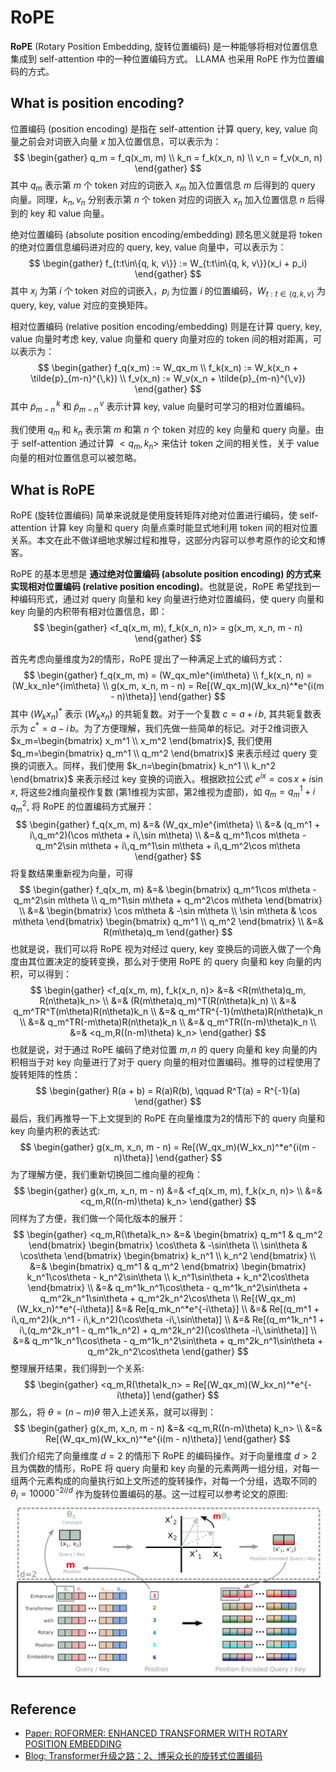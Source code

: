 # RoPE
**RoPE** (Rotary Position Embedding, 旋转位置编码) 是一种能够将相对位置信息集成到 self-attention 中的一种位置编码方式。 LLAMA 也采用 RoPE 作为位置编码的方式。

## What is position encoding?

位置编码 (position encoding) 是指在 self-attention 计算 query, key, value 向量之前会对词嵌入向量 $x$ 加入位置信息，可以表示为：
$$
\begin{gather}
q_m = f_q(x_m, m) \\
k_n = f_k(x_n, n) \\
v_n = f_v(x_n, n)
\end{gather}
$$
其中 $q_m$ 表示第 $m$ 个 token 对应的词嵌入 $x_m$ 加入位置信息 $m$ 后得到的 query 向量。同理，$k_n, v_n$ 分别表示第 $n$ 个 token 对应的词嵌入 $x_n$ 加入位置信息 $n$ 后得到的 key 和 value 向量。

绝对位置编码 (absolute position encoding/embedding) 顾名思义就是将 token 的绝对位置信息编码进对应的 query, key, value 向量中，可以表示为：
$$
\begin{gather}
f_{t:t\in\{q, k, v\}} := W_{t:t\in\{q, k, v\}}(x_i + p_i)
\end{gather}
$$
其中 $x_i$ 为第 $i$ 个 token 对应的词嵌入，$p_i$ 为位置 $i$ 的位置编码，$W_{t:t\in\{q, k, v\}}$ 为 query, key, value 对应的变换矩阵。

相对位置编码 (relative position encoding/embedding) 则是在计算 query, key, value 向量时考虑 key, value 向量和 query 向量对应的 token 间的相对距离，可以表示为：
$$
\begin{gather}
f_q(x_m) := W_qx_m \\
f_k(x_n) := W_k(x_n + \tilde{p}_{m-n}^{\,k}) \\
f_v(x_n) := W_v(x_n + \tilde{p}_{m-n}^{\,v})
\end{gather}
$$
其中 $\tilde{p}_{m-n}^{\,k}$ 和 $\tilde{p}_{m-n}^{\,v}$ 表示计算 key, value 向量时可学习的相对位置编码。

我们使用 $q_m$ 和 $k_n$ 表示第 $m$ 和第 $n$ 个 token 对应的 key 向量和 query 向量。由于 self-attention 通过计算 $<q_m, k_n>$ 来估计 token 之间的相关性，关于 value 向量的相对位置信息可以被忽略。

## What is RoPE

RoPE (旋转位置编码) 简单来说就是使用旋转矩阵对绝对位置进行编码，使 self-attention 计算 key 向量和 query 向量点乘时能显式地利用 token 间的相对位置关系。本文在此不做详细地求解过程和推导，这部分内容可以参考原作的论文和博客。

RoPE 的基本思想是 **通过绝对位置编码 (absolute position encoding) 的方式来实现相对位置编码 (relative position encoding)**。也就是说，RoPE 希望找到一种编码形式，通过对 query 向量和 key 向量进行绝对位置编码，使 query 向量和 key 向量的内积带有相对位置信息，即：
$$
\begin{gather}
<f_q(x_m, m), f_k(x_n, n)> = g(x_m, x_n, m - n)
\end{gather}
$$

首先考虑向量维度为2的情形，RoPE 提出了一种满足上式的编码方式：
$$
\begin{gather}
f_q(x_m, m) = (W_qx_m)e^{im\theta} \\
f_k(x_n, n) = (W_kx_n)e^{im\theta} \\
g(x_m, x_n, m - n) = Re[(W_qx_m)(W_kx_n)^*e^{i(m - n)\theta}]
\end{gather}
$$
其中 $(W_kx_n)^*$ 表示 $(W_kx_n)$ 的共轭复数。对于一个复数 $c = a + i\, b$, 其共轭复数表示为 $c^* = a - i\, b$。为了方便理解，我们先做一些简单的标记。对于2维词嵌入 $x_m=\begin{bmatrix} x_m^1 \\ x_m^2 \end{bmatrix}$, 我们使用 $q_m=\begin{bmatrix} q_m^1 \\ q_m^2 \end{bmatrix}$ 来表示经过 query 变换的词嵌入。同样，我们使用 $k_n=\begin{bmatrix} k_n^1 \\ k_n^2 \end{bmatrix}$ 来表示经过 key 变换的词嵌入。根据欧拉公式 $e^{ix} = \cos x + i \sin x$, 将这些2维向量视作复数 (第1维视为实部，第2维视为虚部)，如 $q_m = q_m^1 + i\,q_m^2$, 将 RoPE 的位置编码方式展开：
$$
\begin{gather}
f_q(x_m, m) &=& (W_qx_m)e^{im\theta} \\
&=& (q_m^1 + i\,q_m^2)(\cos m\theta + i\,\sin m\theta) \\
&=& q_m^1\cos m\theta - q_m^2\sin m\theta + i\,q_m^1\sin m\theta + i\,q_m^2\cos m\theta
\end{gather}
$$
将复数结果重新视为向量，可得
$$
\begin{gather}
f_q(x_m, m) &=& \begin{bmatrix} q_m^1\cos m\theta - q_m^2\sin m\theta \\ q_m^1\sin m\theta + q_m^2\cos m\theta \end{bmatrix} \\
&=& \begin{bmatrix} \cos m\theta & -\sin m\theta \\ \sin m\theta & \cos m\theta \end{bmatrix} \begin{bmatrix} q_m^1 \\ q_m^2 \end{bmatrix} \\
&=& R(m\theta)q_m
\end{gather}
$$
也就是说，我们可以将 RoPE 视为对经过 query, key 变换后的词嵌入做了一个角度由其位置决定的旋转变换，那么对于使用 RoPE 的 query 向量和 key 向量的内积，可以得到：
$$
\begin{gather}
<f_q(x_m, m), f_k(x_n, n)> &=& <R(m\theta)q_m, R(n\theta)k_n> \\
&=& (R(m\theta)q_m)^T(R(n\theta)k_n) \\
&=& q_m^TR^T(m\theta)R(n\theta)k_n \\
&=& q_m^TR^{-1}(m\theta)R(n\theta)k_n \\
&=& q_m^TR(-m\theta)R(n\theta)k_n \\
&=& q_m^TR((n-m)\theta)k_n \\
&=& <q_m,R((n-m)\theta) k_n>
\end{gather}
$$
也就是说，对于通过 RoPE 编码了绝对位置 $m, n$ 的 query 向量和 key 向量的内积相当于对 key 向量进行了对于 query 向量的相对位置编码。推导的过程使用了旋转矩阵的性质：
$$
\begin{gather}
R(a + b) = R(a)R(b), \qquad R^T(a) = R^{-1}(a)
\end{gather}
$$
最后，我们再推导一下上文提到的 RoPE 在向量维度为2的情形下的 query 向量和 key 向量内积的表达式:
$$
\begin{gather}
g(x_m, x_n, m - n) = Re[(W_qx_m)(W_kx_n)^*e^{i(m - n)\theta}]
\end{gather}
$$
为了理解方便，我们重新切换回二维向量的视角：
$$
\begin{gather}
g(x_m, x_n, m - n) &=& <f_q(x_m, m), f_k(x_n, n)> \\
&=& <q_m,R((n-m)\theta) k_n>
\end{gather}
$$
同样为了方便，我们做一个简化版本的展开：
$$
\begin{gather}
<q_m,R(\theta)k_n> &=& \begin{bmatrix} q_m^1 & q_m^2 \end{bmatrix} \begin{bmatrix} \cos\theta & -\sin\theta \\ \sin\theta & \cos\theta \end{bmatrix}  \begin{bmatrix} k_n^1 \\ k_n^2 \end{bmatrix} \\
&=& \begin{bmatrix} q_m^1 & q_m^2 \end{bmatrix} \begin{bmatrix} k_n^1\cos\theta - k_n^2\sin\theta \\ k_n^1\sin\theta + k_n^2\cos\theta \end{bmatrix} \\
&=& q_m^1k_n^1\cos\theta - q_m^1k_n^2\sin\theta + q_m^2k_n^1\sin\theta + q_m^2k_n^2\cos\theta \\
Re[(W_qx_m)(W_kx_n)^*e^{-i\theta}] &=& Re[q_mk_n^*e^{-i\theta}] \\
&=& Re[(q_m^1 + i\,q_m^2)(k_n^1 - i\,k_n^2)(\cos\theta -i\,\sin\theta)] \\
&=& Re[(q_m^1k_n^1 + i\,(q_m^2k_n^1 - q_m^1k_n^2) + q_m^2k_n^2)(\cos\theta -i\,\sin\theta)] \\
&=& q_m^1k_n^1\cos\theta - q_m^1k_n^2\sin\theta + q_m^2k_n^1\sin\theta + q_m^2k_n^2\cos\theta
\end{gather}
$$
整理展开结果，我们得到一个关系:
$$
\begin{gather}
<q_m,R(\theta)k_n> = Re[(W_qx_m)(W_kx_n)^*e^{-i\theta}]
\end{gather}
$$
那么，将 $\theta = (n - m)\theta$ 带入上述关系，就可以得到：
$$
\begin{gather}
g(x_m, x_n, m - n) &=& <q_m,R((n-m)\theta) k_n> \\
&=& Re[(W_qx_m)(W_kx_n)^*e^{i(m - n)\theta}]
\end{gather}
$$
我们介绍完了向量维度 $d=2$ 的情形下 RoPE 的编码操作。对于向量维度 $d > 2$ 且为偶数的情形，RoPE 将 query 向量和 key 向量的元素两两一组分组，对每一组两个元素构成的向量执行如上文所述的旋转操作，对每一个分组，选取不同的 $\theta_i = 10000^{-2i/d}$ 作为旋转位置编码的基。这一过程可以参考论文的原图:
 ![](./RoPE.png)

<!-- ## Why RoPE? -->

## Reference
- [Paper: ROFORMER: ENHANCED TRANSFORMER WITH ROTARY POSITION EMBEDDING](https://arxiv.org/pdf/2104.09864.pdf)
- [Blog: Transformer升级之路：2、博采众长的旋转式位置编码](https://kexue.fm/archives/8265)